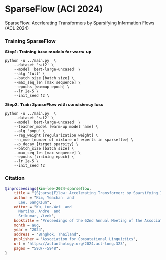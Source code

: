 # SparseFlow (ACl 2024)
SparseFlow: Accelerating Transformers by Sparsifying Information Flows (ACL 2024)

### Training SparseFlow

**Step1: Training base models for warm-up**
~~~
python -u ../main.py  \
    --dataset 'sst2' \
    --model 'bert-large-uncased' \
    --alg 'full' \
    --batch_size [batch size] \
    --max_seq_len [max sequence] \
    --epochs [warmup epoch] \
    --lr 2e-5 \
    --init_seed 42 \
~~~


**Step2: Train SparseFlow with consistency loss**

~~~
python -u ../main.py  \
    --dataset 'sst2' \
    --model 'bert-large-uncased' \
    --teacher_model [warm-up model name] \
    --alg 'popu' \
    --reg_weight [regularization weight] \
    --n_moe [number of mixture of experts in sparseflow] \
    --p_decay [target sparsity] \
    --batch_size [batch size] \
    --max_seq_len [max sequence] \
    --epochs [training epoch] \
    --lr 2e-5 \
    --init_seed 42
~~~


### Citation

```bibtex
@inproceedings{kim-lee-2024-sparseflow,
    title = "{S}parse{F}low: Accelerating Transformers by Sparsifying Information Flows",
    author = "Kim, Yeachan  and
      Lee, SangKeun",
    editor = "Ku, Lun-Wei  and
      Martins, Andre  and
      Srikumar, Vivek",
    booktitle = "Proceedings of the 62nd Annual Meeting of the Association for Computational Linguistics (Volume 1: Long Papers)",
    month = aug,
    year = "2024",
    address = "Bangkok, Thailand",
    publisher = "Association for Computational Linguistics",
    url = "https://aclanthology.org/2024.acl-long.323",
    pages = "5937--5948",
}

```
